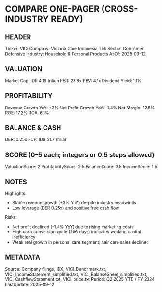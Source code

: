 # COMPARE ONE-PAGER (CROSS-INDUSTRY READY)

## HEADER
Ticker: VICI
Company: Victoria Care Indonesia Tbk
Sector: Consumer Defensive
Industry: Household & Personal Products
AsOf: 2025-09-12

## VALUATION
Market Cap: IDR 4.19 triliun
PER: 23.8x
PBV: 4.1x
Dividend Yield: 1.1%

## PROFITABILITY
Revenue Growth YoY: +3%
Net Profit Growth YoY: -1.4%
Net Margin: 12.5%
ROE: 17.2%
ROA: 6.1%

## BALANCE & CASH
DER: 0.25x
FCF: IDR 51.7 miliar

## SCORE (0–5 each; integers or 0.5 steps allowed)
ValuationScore: 2
ProfitabilityScore: 2.5
BalanceScore: 3.5
IncomeScore: 1.5

## NOTES
Highlights:
- Stable revenue growth (+3% YoY) despite industry headwinds
- Low leverage (DER 0.25x) and positive free cash flow

Risks:
- Net profit declined (-1.4% YoY) due to rising marketing costs
- High cash conversion cycle (206 days) indicates working capital inefficiency
- Weak real growth in personal care segment; hair care sales declined

## METADATA
Source: Company filings, IDX, VICI_Benchmark.txt, VICI_IncomeStatement_simplified.txt, VICI_BalanceSheet_simplified.txt, VICI_CashflowStatement.txt, VICI_price.txt
Period: Q2 2025 YTD / FY 2024
LastUpdate: 2025-09-12